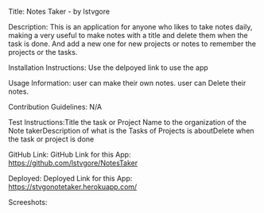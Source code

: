 Title:
Notes Taker - by lstvgore

Description:
This is an application for anyone who likes to take notes daily, making a very useful to make notes with a title and delete them when the task is done. And add a new one for new projects or notes to remember the projects or the tasks.

Installation Instructions:
Use the delpoyed link to use the app

Usage Information:
user can make their own notes.
user can Delete their notes.

Contribution Guidelines:
N/A

Test Instructions:Title the task or Project Name to the organization of the Note takerDescription of what is the Tasks of Projects is aboutDelete when the task or project is done

GitHub Link:
GitHub Link for this App: 
https://github.com/lstvgore/NotesTaker

Deployed:
Deployed Link for this App: 
https://stvgonotetaker.herokuapp.com/

Screeshots:
